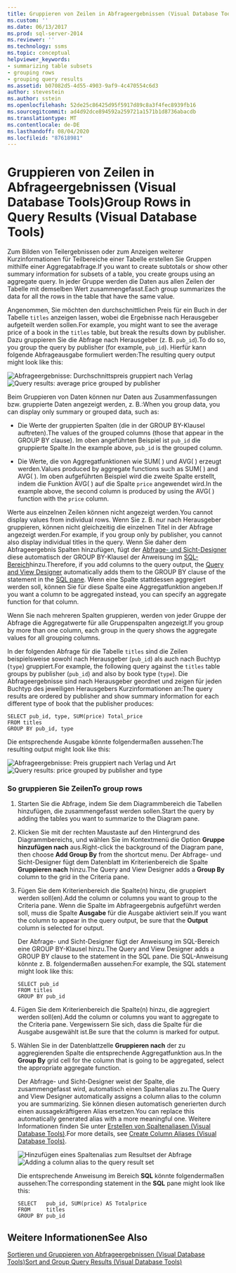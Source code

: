 ```yaml
---
title: Gruppieren von Zeilen in Abfrageergebnissen (Visual Database Tools) | Microsoft-Dokumentation
ms.custom: ''
ms.date: 06/13/2017
ms.prod: sql-server-2014
ms.reviewer: ''
ms.technology: ssms
ms.topic: conceptual
helpviewer_keywords:
- summarizing table subsets
- grouping rows
- grouping query results
ms.assetid: b07082d5-4d55-4903-9af9-4c470554c6d3
author: stevestein
ms.author: sstein
ms.openlocfilehash: 52de25c86425d95f5917d89c8a3f4fec8939fb16
ms.sourcegitcommit: ad4d92dce894592a259721a1571b1d8736abacdb
ms.translationtype: MT
ms.contentlocale: de-DE
ms.lasthandoff: 08/04/2020
ms.locfileid: "87618981"
---
```

# <a name="group-rows-in-query-results-visual-database-tools"></a><span data-ttu-id="177c8-102">Gruppieren von Zeilen in Abfrageergebnissen (Visual Database Tools)</span><span class="sxs-lookup"><span data-stu-id="177c8-102">Group Rows in Query Results (Visual Database Tools)</span></span>
  <span data-ttu-id="177c8-103">Zum Bilden von Teilergebnissen oder zum Anzeigen weiterer Kurzinformationen für Teilbereiche einer Tabelle erstellen Sie Gruppen mithilfe einer Aggregatabfrage.</span><span class="sxs-lookup"><span data-stu-id="177c8-103">If you want to create subtotals or show other summary information for subsets of a table, you create groups using an aggregate query.</span></span> <span data-ttu-id="177c8-104">In jeder Gruppe werden die Daten aus allen Zeilen der Tabelle mit demselben Wert zusammengefasst.</span><span class="sxs-lookup"><span data-stu-id="177c8-104">Each group summarizes the data for all the rows in the table that have the same value.</span></span>  
  
 <span data-ttu-id="177c8-105">Angenommen, Sie möchten den durchschnittlichen Preis für ein Buch in der Tabelle `titles` anzeigen lassen, wobei die Ergebnisse nach Herausgeber aufgeteilt werden sollen.</span><span class="sxs-lookup"><span data-stu-id="177c8-105">For example, you might want to see the average price of a book in the `titles` table, but break the results down by publisher.</span></span> <span data-ttu-id="177c8-106">Dazu gruppieren Sie die Abfrage nach Herausgeber (z. B. `pub_id`).</span><span class="sxs-lookup"><span data-stu-id="177c8-106">To do so, you group the query by publisher (for example, `pub_id`).</span></span> <span data-ttu-id="177c8-107">Hierfür kann folgende Abfrageausgabe formuliert werden:</span><span class="sxs-lookup"><span data-stu-id="177c8-107">The resulting query output might look like this:</span></span>  
  
 <span data-ttu-id="177c8-108">![Abfrageergebnisse: Durchschnittspreis gruppiert nach Verlag](../../database-engine/media//dv3w9e1.gif "Abfrageergebnisse: Durchschnittspreis gruppiert nach Verlag")</span><span class="sxs-lookup"><span data-stu-id="177c8-108">![Query results: average price grouped by publisher](../../database-engine/media//dv3w9e1.gif "Query results: average price grouped by publisher")</span></span>  
  
 <span data-ttu-id="177c8-109">Beim Gruppieren von Daten können nur Daten aus Zusammenfassungen bzw. gruppierte Daten angezeigt werden, z. B.:</span><span class="sxs-lookup"><span data-stu-id="177c8-109">When you group data, you can display only summary or grouped data, such as:</span></span>  
  
-   <span data-ttu-id="177c8-110">Die Werte der gruppierten Spalten (die in der GROUP BY-Klausel auftreten).</span><span class="sxs-lookup"><span data-stu-id="177c8-110">The values of the grouped columns (those that appear in the GROUP BY clause).</span></span> <span data-ttu-id="177c8-111">Im oben angeführten Beispiel ist `pub_id` die gruppierte Spalte.</span><span class="sxs-lookup"><span data-stu-id="177c8-111">In the example above, `pub_id` is the grouped column.</span></span>  
  
-   <span data-ttu-id="177c8-112">Die Werte, die von Aggregatfunktionen wie SUM( ) und AVG( ) erzeugt werden.</span><span class="sxs-lookup"><span data-stu-id="177c8-112">Values produced by aggregate functions such as SUM( ) and AVG( ).</span></span> <span data-ttu-id="177c8-113">Im oben aufgeführten Beispiel wird die zweite Spalte erstellt, indem die Funktion AVG( ) auf die Spalte `price` angewendet wird.</span><span class="sxs-lookup"><span data-stu-id="177c8-113">In the example above, the second column is produced by using the AVG( ) function with the `price` column.</span></span>  
  
 <span data-ttu-id="177c8-114">Werte aus einzelnen Zeilen können nicht angezeigt werden.</span><span class="sxs-lookup"><span data-stu-id="177c8-114">You cannot display values from individual rows.</span></span> <span data-ttu-id="177c8-115">Wenn Sie z. B. nur nach Herausgeber gruppieren, können nicht gleichzeitig die einzelnen Titel in der Abfrage angezeigt werden.</span><span class="sxs-lookup"><span data-stu-id="177c8-115">For example, if you group only by publisher, you cannot also display individual titles in the query.</span></span> <span data-ttu-id="177c8-116">Wenn Sie daher dem Abfrageergebnis Spalten hinzufügen, fügt der [Abfrage- und Sicht-Designer](visual-database-tools.md) diese automatisch der GROUP BY-Klausel der Anweisung im [SQL-Bereich](sql-pane-visual-database-tools.md)hinzu.</span><span class="sxs-lookup"><span data-stu-id="177c8-116">Therefore, if you add columns to the query output, the [Query and View Designer](visual-database-tools.md) automatically adds them to the GROUP BY clause of the statement in the [SQL pane](sql-pane-visual-database-tools.md).</span></span> <span data-ttu-id="177c8-117">Wenn eine Spalte stattdessen aggregiert werden soll, können Sie für diese Spalte eine Aggregatfunktion angeben.</span><span class="sxs-lookup"><span data-stu-id="177c8-117">If you want a column to be aggregated instead, you can specify an aggregate function for that column.</span></span>  
  
 <span data-ttu-id="177c8-118">Wenn Sie nach mehreren Spalten gruppieren, werden von jeder Gruppe der Abfrage die Aggregatwerte für alle Gruppenspalten angezeigt.</span><span class="sxs-lookup"><span data-stu-id="177c8-118">If you group by more than one column, each group in the query shows the aggregate values for all grouping columns.</span></span>  
  
 <span data-ttu-id="177c8-119">In der folgenden Abfrage für die Tabelle `titles` sind die Zeilen beispielsweise sowohl nach Herausgeber (`pub_id`) als auch nach Buchtyp (`type`) gruppiert.</span><span class="sxs-lookup"><span data-stu-id="177c8-119">For example, the following query against the `titles` table groups by publisher (`pub_id`) and also by book type (`type`).</span></span> <span data-ttu-id="177c8-120">Die Abfrageergebnisse sind nach Herausgeber geordnet und zeigen für jeden Buchtyp des jeweiligen Herausgebers Kurzinformationen an:</span><span class="sxs-lookup"><span data-stu-id="177c8-120">The query results are ordered by publisher and show summary information for each different type of book that the publisher produces:</span></span>  
  
```  
SELECT pub_id, type, SUM(price) Total_price  
FROM titles  
GROUP BY pub_id, type  
```  
  
 <span data-ttu-id="177c8-121">Die entsprechende Ausgabe könnte folgendermaßen aussehen:</span><span class="sxs-lookup"><span data-stu-id="177c8-121">The resulting output might look like this:</span></span>  
  
 <span data-ttu-id="177c8-122">![Abfrageergebnisse: Preis gruppiert nach Verlag und Art](../../database-engine/media//dv3w9e2.gif "Abfrageergebnisse: Preis gruppiert nach Verlag und Art")</span><span class="sxs-lookup"><span data-stu-id="177c8-122">![Query results: price grouped by publisher and type](../../database-engine/media//dv3w9e2.gif "Query results: price grouped by publisher and type")</span></span>  
  
### <a name="to-group-rows"></a><span data-ttu-id="177c8-123">So gruppieren Sie Zeilen</span><span class="sxs-lookup"><span data-stu-id="177c8-123">To group rows</span></span>  
  
1.  <span data-ttu-id="177c8-124">Starten Sie die Abfrage, indem Sie dem Diagrammbereich die Tabellen hinzufügen, die zusammengefasst werden sollen.</span><span class="sxs-lookup"><span data-stu-id="177c8-124">Start the query by adding the tables you want to summarize to the Diagram pane.</span></span>  
  
2.  <span data-ttu-id="177c8-125">Klicken Sie mit der rechten Maustaste auf den Hintergrund des Diagrammbereichs, und wählen Sie im Kontextmenü die Option **Gruppe hinzufügen nach** aus.</span><span class="sxs-lookup"><span data-stu-id="177c8-125">Right-click the background of the Diagram pane, then choose **Add Group By** from the shortcut menu.</span></span> <span data-ttu-id="177c8-126">Der Abfrage- und Sicht-Designer fügt dem Datenblatt im Kriterienbereich die Spalte **Gruppieren nach** hinzu.</span><span class="sxs-lookup"><span data-stu-id="177c8-126">The Query and View Designer adds a **Group By** column to the grid in the Criteria pane.</span></span>  
  
3.  <span data-ttu-id="177c8-127">Fügen Sie dem Kriterienbereich die Spalte(n) hinzu, die gruppiert werden soll(en).</span><span class="sxs-lookup"><span data-stu-id="177c8-127">Add the column or columns you want to group to the Criteria pane.</span></span> <span data-ttu-id="177c8-128">Wenn die Spalte im Abfrageergebnis aufgeführt werden soll, muss die Spalte **Ausgabe** für die Ausgabe aktiviert sein.</span><span class="sxs-lookup"><span data-stu-id="177c8-128">If you want the column to appear in the query output, be sure that the **Output** column is selected for output.</span></span>  
  
     <span data-ttu-id="177c8-129">Der Abfrage- und Sicht-Designer fügt der Anweisung im SQL-Bereich eine GROUP BY-Klausel hinzu.</span><span class="sxs-lookup"><span data-stu-id="177c8-129">The Query and View Designer adds a GROUP BY clause to the statement in the SQL pane.</span></span> <span data-ttu-id="177c8-130">Die SQL-Anweisung könnte z. B. folgendermaßen aussehen:</span><span class="sxs-lookup"><span data-stu-id="177c8-130">For example, the SQL statement might look like this:</span></span>  
  
    ```  
    SELECT pub_id  
    FROM titles  
    GROUP BY pub_id  
    ```  
  
4.  <span data-ttu-id="177c8-131">Fügen Sie dem Kriterienbereich die Spalte(n) hinzu, die aggregiert werden soll(en).</span><span class="sxs-lookup"><span data-stu-id="177c8-131">Add the column or columns you want to aggregate to the Criteria pane.</span></span> <span data-ttu-id="177c8-132">Vergewissern Sie sich, dass die Spalte für die Ausgabe ausgewählt ist.</span><span class="sxs-lookup"><span data-stu-id="177c8-132">Be sure that the column is marked for output.</span></span>  
  
5.  <span data-ttu-id="177c8-133">Wählen Sie in der Datenblattzelle **Gruppieren nach** der zu aggregierenden Spalte die entsprechende Aggregatfunktion aus.</span><span class="sxs-lookup"><span data-stu-id="177c8-133">In the **Group By** grid cell for the column that is going to be aggregated, select the appropriate aggregate function.</span></span>  
  
     <span data-ttu-id="177c8-134">Der Abfrage- und Sicht-Designer weist der Spalte, die zusammengefasst wird, automatisch einen Spaltenalias zu.</span><span class="sxs-lookup"><span data-stu-id="177c8-134">The Query and View Designer automatically assigns a column alias to the column you are summarizing.</span></span> <span data-ttu-id="177c8-135">Sie können diesen automatisch generierten durch einen aussagekräftigeren Alias ersetzen.</span><span class="sxs-lookup"><span data-stu-id="177c8-135">You can replace this automatically generated alias with a more meaningful one.</span></span> <span data-ttu-id="177c8-136">Weitere Informationen finden Sie unter [Erstellen von Spaltenaliasen &#40;Visual Database Tools&#41;](create-column-aliases-visual-database-tools.md).</span><span class="sxs-lookup"><span data-stu-id="177c8-136">For more details, see [Create Column Aliases &#40;Visual Database Tools&#41;](create-column-aliases-visual-database-tools.md).</span></span>  
  
     <span data-ttu-id="177c8-137">![Hinzufügen eines Spaltenalias zum Resultset der Abfrage](../../database-engine/media//dv3w9e3.gif "Hinzufügen eines Spaltenalias zum Resultset der Abfrage")</span><span class="sxs-lookup"><span data-stu-id="177c8-137">![Adding a column alias to the query result set](../../database-engine/media//dv3w9e3.gif "Adding a column alias to the query result set")</span></span>  
  
     <span data-ttu-id="177c8-138">Die entsprechende Anweisung im Bereich **SQL** könnte folgendermaßen aussehen:</span><span class="sxs-lookup"><span data-stu-id="177c8-138">The corresponding statement in the **SQL** pane might look like this:</span></span>  
  
    ```  
    SELECT   pub_id, SUM(price) AS Totalprice  
    FROM     titles  
    GROUP BY pub_id  
    ```  
  
## <a name="see-also"></a><span data-ttu-id="177c8-139">Weitere Informationen</span><span class="sxs-lookup"><span data-stu-id="177c8-139">See Also</span></span>  
 [<span data-ttu-id="177c8-140">Sortieren und Gruppieren von Abfrageergebnissen &#40;Visual Database Tools&#41;</span><span class="sxs-lookup"><span data-stu-id="177c8-140">Sort and Group Query Results &#40;Visual Database Tools&#41;</span></span>](sort-and-group-query-results-visual-database-tools.md)  
  
  
